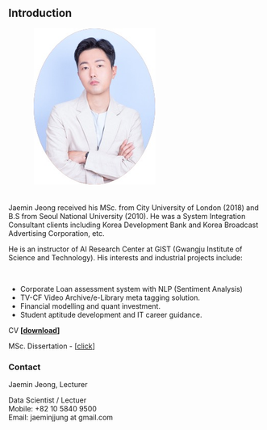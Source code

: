## Introduction


<figure class="wp-block-image size-large"><img src="https://raw.githubusercontent.com/dscoool/dscoool.github.io/main/jmjung_portrait.jpeg" alt="" class="wp-image-23" style="padding-left: 10px; padding-bottom: 20px;"/></figure>

<!-- wp:paragraph -->
<p>Jaemin Jeong received his MSc. from City University of London (2018) and B.S from Seoul National University (2010). He was a System Integration Consultant clients including Korea Development Bank and Korea Broadcast Advertising Corporation, etc. </p>
<!-- /wp:paragraph -->

<!-- wp:paragraph -->
<p>He is an instructor of AI Research Center at GIST (Gwangju Institute of Science and Technology). His  interests and industrial projects include:</p>
<!-- /wp:paragraph -->
</br>
<ul>
  <li>Corporate Loan assessment system with NLP (Sentiment Analysis)</li>
  <li>TV-CF Video Archive/e-Library meta tagging solution.</li>
  <li>Financial modelling and quant investment.</li>
  <li>Student aptitude development and IT career guidance.</li>
</ul>

CV <strong>[</strong></a><strong><a rel="noreferrer noopener" href="https://1drv.ms/w/s!Ahzfwi3mTuhvh6ExqfDQ-lhIOPP2qQ?e=8FVVN9" target="_blank">download</a>]</strong>

MSc. Dissertation - <TV Show rating prediction by Machine Learning Methods with quantisation of the review> [<a href="https://1drv.ms/b/s!Ahzfwi3mTuhvh6Ev1_w20hglPFTq_Q?e=4CwA1U">click</a>]
  
### Contact 
<!-- wp:paragraph -->
<p>Jaemin Jeong, Lecturer</p>
<!-- /wp:paragraph -->

<!-- wp:paragraph -->
<p>Data Scientist / Lectuer<br>Mobile: +82 10 5840 9500<br>Email: jaeminjjung at gmail.com</p>
<!-- /wp:paragraph -->
  
  
  
  
